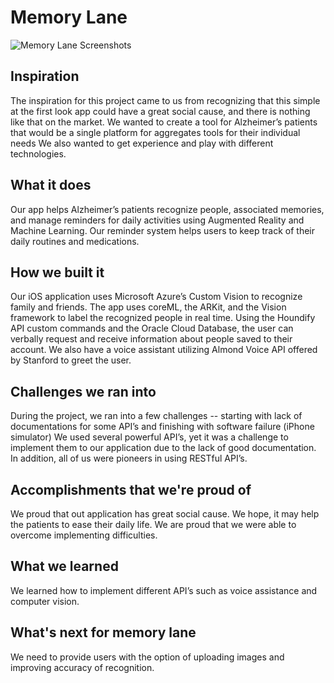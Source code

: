 # Memory Lane

![Memory Lane Screenshots](https://media.giphy.com/media/kD59XhDZLgjVlMHeiw/giphy.gif "Memory Lane")

## Inspiration

The inspiration for this project came to us from recognizing that this simple at the first look app could have a great social cause, and there is nothing like that on the market. We wanted to create a tool for Alzheimer’s patients that would be a single platform for aggregates tools for their individual needs
We also wanted to get experience and play with different technologies. 

## What it does
Our app helps Alzheimer’s patients recognize people, associated memories, and manage reminders for daily activities using Augmented Reality and Machine Learning. Our reminder system helps users to keep track of their daily routines and medications.


## How we built it
Our iOS application uses Microsoft Azure’s Custom Vision to recognize family and friends. The app uses coreML, the ARKit, and the Vision framework to label the recognized people in real time. Using the Houndify API custom commands and the Oracle Cloud Database, the user can verbally request and receive information about people saved to their account. We also have a voice assistant utilizing Almond Voice API offered by Stanford to greet the user.


## Challenges we ran into
During the project, we ran into a few challenges -- starting with lack of documentations for some API’s and finishing with software failure (iPhone simulator)
We used several powerful  API’s, yet it was a challenge to implement them to our application due to the lack of good documentation. In addition, all of us were pioneers in using RESTful API’s.

## Accomplishments that we're proud of
We proud that out application has great social cause. We hope, it may help the patients to ease their daily life. We are proud that we were able to overcome implementing difficulties. 

## What we learned
We learned how to implement different API’s such as voice assistance and computer vision.

## What's next for memory lane
We need to provide users with the option of uploading images and improving accuracy of recognition. 


